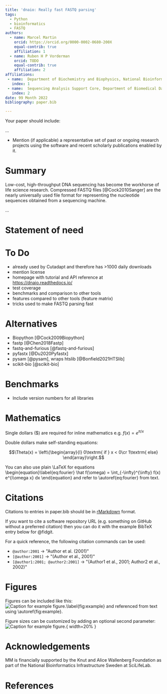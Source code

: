 ```yaml
---
title: 'dnaio: Really fast FASTQ parsing'
tags:
  - Python
  - bioinformatics
  - FASTQ
authors:
  - name: Marcel Martin
    orcid: https://orcid.org/0000-0002-0680-200X
    equal-contrib: true
    affiliation: 1
  - name: Ruben H P Vorderman
    orcid: TODO
    equal-contrib: true
    affiliation: 2
affiliations:
 - name:  Department of Biochemistry and Biophysics, National Bioinformatics Infrastructure Sweden, Science for Life Laboratory, Stockholm University, Solna, Sweden
   index: 1
 - name:  Sequencing Analysis Support Core, Department of Biomedical Data Sciences, Leiden University Medical Center, 2333 ZA, Leiden, The Netherlands
   index: 2
date: 99 Month 2022
bibliography: paper.bib

---
```


Your paper should include:

...

- Mention (if applicable) a representative set of past or ongoing research projects using the software and recent scholarly publications enabled by it.


# Summary

<!--
A summary describing the high-level functionality and purpose of the
software for a diverse, non-specialist audience.
-->

Low-cost, high-throughput DNA sequencing has become the workhorse of life
science research. Compressed FASTQ files [@Cock2010Sanger] are the nearly
universally used file format for representing the nucleotide sequences
obtained from a sequencing machine.

...

# Statement of need

<!--
A Statement of need section that clearly illustrates the research
purpose of the software and places it in the context of related work.
-->


# To Do

* already used by Cutadapt and therefore has >1000 daily downloads
* mention license
* homepage with tutorial and API reference at https://dnaio.readthedocs.io/
* test coverage
* benchmarks and comparison to other tools
* features compared to other tools (feature matrix)
* tricks used to make FASTQ parsing fast


# Alternatives

* Biopython [@Cock2009Biopython]
* fastp [@Chen2018Fastp]
* fastq-and-furious [@fastq-and-furious]
* pyfastx [@Du2020Pyfastx]
* pysam [@pysam], wraps htslib [@Bonfield2021HTSlib]
* scikit-bio [@scikit-bio]



# Benchmarks

* Include version numbers for all libraries


# Mathematics

Single dollars ($) are required for inline mathematics e.g. $f(x) = e^{\pi/x}$

Double dollars make self-standing equations:

$$\Theta(x) = \left\{\begin{array}{l}
0\textrm{ if } x < 0\cr
1\textrm{ else}
\end{array}\right.$$

You can also use plain \LaTeX for equations
\begin{equation}\label{eq:fourier}
\hat f(\omega) = \int_{-\infty}^{\infty} f(x) e^{i\omega x} dx
\end{equation}
and refer to \autoref{eq:fourier} from text.

# Citations

Citations to entries in paper.bib should be in
[rMarkdown](http://rmarkdown.rstudio.com/authoring_bibliographies_and_citations.html)
format.

If you want to cite a software repository URL (e.g. something on GitHub without a preferred
citation) then you can do it with the example BibTeX entry below for @fidgit.

For a quick reference, the following citation commands can be used:
- `@author:2001`  ->  "Author et al. (2001)"
- `[@author:2001]` -> "(Author et al., 2001)"
- `[@author1:2001; @author2:2001]` -> "(Author1 et al., 2001; Author2 et al., 2002)"

# Figures

Figures can be included like this:
![Caption for example figure.\label{fig:example}](figure.png)
and referenced from text using \autoref{fig:example}.

Figure sizes can be customized by adding an optional second parameter:
![Caption for example figure.](figure.png){ width=20% }


# Acknowledgements

MM is financially supported by the Knut and Alice Wallenberg Foundation as part
of the National Bioinformatics Infrastructure Sweden at SciLifeLab.

# References

<!--
A list of key references, including to other software addressing related needs.
Note that the references should include full names of venues, e.g., journals
and conferences, not abbreviations only understood in the context of a specific
discipline.
-->
